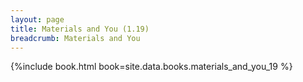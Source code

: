 ```yaml
---
layout: page
title: Materials and You (1.19)
breadcrumb: Materials and You
---
```


{%include book.html book=site.data.books.materials_and_you_19 %}